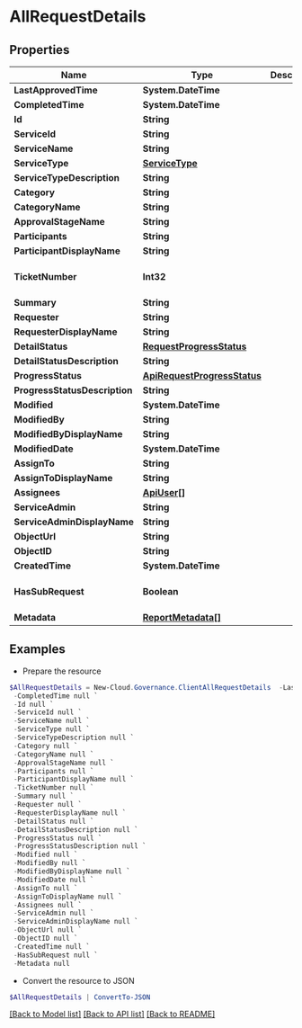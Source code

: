 # AllRequestDetails
## Properties

Name | Type | Description | Notes
------------ | ------------- | ------------- | -------------
**LastApprovedTime** | **System.DateTime** |  | [optional] 
**CompletedTime** | **System.DateTime** |  | [optional] 
**Id** | **String** |  | [optional] 
**ServiceId** | **String** |  | [optional] 
**ServiceName** | **String** |  | [optional] 
**ServiceType** | [**ServiceType**](ServiceType.md) |  | [optional] 
**ServiceTypeDescription** | **String** |  | [optional] 
**Category** | **String** |  | [optional] 
**CategoryName** | **String** |  | [optional] 
**ApprovalStageName** | **String** |  | [optional] 
**Participants** | **String** |  | [optional] 
**ParticipantDisplayName** | **String** |  | [optional] 
**TicketNumber** | **Int32** |  | [optional] [default to 0]
**Summary** | **String** |  | [optional] 
**Requester** | **String** |  | [optional] 
**RequesterDisplayName** | **String** |  | [optional] 
**DetailStatus** | [**RequestProgressStatus**](RequestProgressStatus.md) |  | [optional] 
**DetailStatusDescription** | **String** |  | [optional] 
**ProgressStatus** | [**ApiRequestProgressStatus**](ApiRequestProgressStatus.md) |  | [optional] 
**ProgressStatusDescription** | **String** |  | [optional] 
**Modified** | **System.DateTime** |  | [optional] 
**ModifiedBy** | **String** |  | [optional] 
**ModifiedByDisplayName** | **String** |  | [optional] 
**ModifiedDate** | **System.DateTime** |  | [optional] 
**AssignTo** | **String** |  | [optional] 
**AssignToDisplayName** | **String** |  | [optional] 
**Assignees** | [**ApiUser[]**](ApiUser.md) |  | [optional] 
**ServiceAdmin** | **String** |  | [optional] 
**ServiceAdminDisplayName** | **String** |  | [optional] 
**ObjectUrl** | **String** |  | [optional] 
**ObjectID** | **String** |  | [optional] 
**CreatedTime** | **System.DateTime** |  | [optional] 
**HasSubRequest** | **Boolean** |  | [optional] [default to $false]
**Metadata** | [**ReportMetadata[]**](ReportMetadata.md) |  | [optional] 

## Examples

- Prepare the resource
```powershell
$AllRequestDetails = New-Cloud.Governance.ClientAllRequestDetails  -LastApprovedTime null `
 -CompletedTime null `
 -Id null `
 -ServiceId null `
 -ServiceName null `
 -ServiceType null `
 -ServiceTypeDescription null `
 -Category null `
 -CategoryName null `
 -ApprovalStageName null `
 -Participants null `
 -ParticipantDisplayName null `
 -TicketNumber null `
 -Summary null `
 -Requester null `
 -RequesterDisplayName null `
 -DetailStatus null `
 -DetailStatusDescription null `
 -ProgressStatus null `
 -ProgressStatusDescription null `
 -Modified null `
 -ModifiedBy null `
 -ModifiedByDisplayName null `
 -ModifiedDate null `
 -AssignTo null `
 -AssignToDisplayName null `
 -Assignees null `
 -ServiceAdmin null `
 -ServiceAdminDisplayName null `
 -ObjectUrl null `
 -ObjectID null `
 -CreatedTime null `
 -HasSubRequest null `
 -Metadata null
```

- Convert the resource to JSON
```powershell
$AllRequestDetails | ConvertTo-JSON
```

[[Back to Model list]](../README.md#documentation-for-models) [[Back to API list]](../README.md#documentation-for-api-endpoints) [[Back to README]](../README.md)

